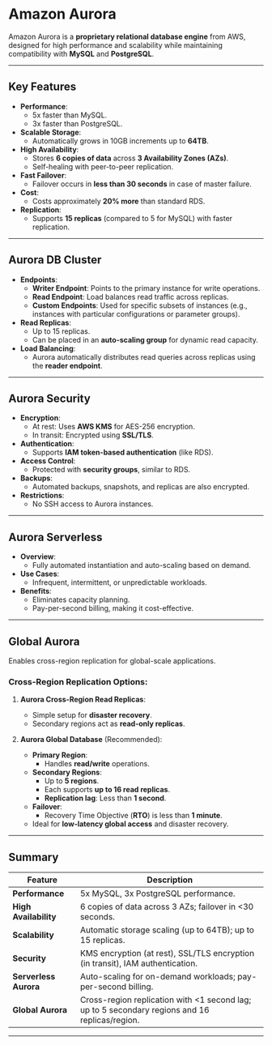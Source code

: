 # **Amazon Aurora**

Amazon Aurora is a **proprietary relational database engine** from AWS, designed for high performance and scalability while maintaining compatibility with **MySQL** and **PostgreSQL**.

---

## **Key Features**
- **Performance**:
  - 5x faster than MySQL.
  - 3x faster than PostgreSQL.
- **Scalable Storage**:
  - Automatically grows in 10GB increments up to **64TB**.
- **High Availability**:
  - Stores **6 copies of data** across **3 Availability Zones (AZs)**.
  - Self-healing with peer-to-peer replication.
- **Fast Failover**:
  - Failover occurs in **less than 30 seconds** in case of master failure.
- **Cost**:
  - Costs approximately **20% more** than standard RDS.
- **Replication**:
  - Supports **15 replicas** (compared to 5 for MySQL) with faster replication.

---

## **Aurora DB Cluster**

- **Endpoints**:
  - **Writer Endpoint**: Points to the primary instance for write operations.
  - **Read Endpoint**: Load balances read traffic across replicas.
  - **Custom Endpoints**: Used for specific subsets of instances (e.g., instances with particular configurations or parameter groups).
- **Read Replicas**:
  - Up to 15 replicas.
  - Can be placed in an **auto-scaling group** for dynamic read capacity.
- **Load Balancing**:
  - Aurora automatically distributes read queries across replicas using the **reader endpoint**.

---

## **Aurora Security**

- **Encryption**:
  - At rest: Uses **AWS KMS** for AES-256 encryption.
  - In transit: Encrypted using **SSL/TLS**.
- **Authentication**:
  - Supports **IAM token-based authentication** (like RDS).
- **Access Control**:
  - Protected with **security groups**, similar to RDS.
- **Backups**:
  - Automated backups, snapshots, and replicas are also encrypted.
- **Restrictions**:
  - No SSH access to Aurora instances.

---

## **Aurora Serverless**

- **Overview**:
  - Fully automated instantiation and auto-scaling based on demand.
- **Use Cases**:
  - Infrequent, intermittent, or unpredictable workloads.
- **Benefits**:
  - Eliminates capacity planning.
  - Pay-per-second billing, making it cost-effective.

---

## **Global Aurora**

Enables cross-region replication for global-scale applications.

### **Cross-Region Replication Options**:
1. **Aurora Cross-Region Read Replicas**:
   - Simple setup for **disaster recovery**.
   - Secondary regions act as **read-only replicas**.

2. **Aurora Global Database** (Recommended):
   - **Primary Region**:
     - Handles **read/write** operations.
   - **Secondary Regions**:
     - Up to **5 regions**.
     - Each supports **up to 16 read replicas**.
     - **Replication lag**: Less than **1 second**.
   - **Failover**:
     - Recovery Time Objective (**RTO**) is less than **1 minute**.
   - Ideal for **low-latency global access** and disaster recovery.

---

## **Summary**

| **Feature**                 | **Description**                                                                                 |
|-----------------------------|-------------------------------------------------------------------------------------------------|
| **Performance**             | 5x MySQL, 3x PostgreSQL performance.                                                           |
| **High Availability**       | 6 copies of data across 3 AZs; failover in <30 seconds.                                        |
| **Scalability**             | Automatic storage scaling (up to 64TB); up to 15 replicas.                                     |
| **Security**                | KMS encryption (at rest), SSL/TLS encryption (in transit), IAM authentication.                 |
| **Serverless Aurora**       | Auto-scaling for on-demand workloads; pay-per-second billing.                                  |
| **Global Aurora**           | Cross-region replication with <1 second lag; up to 5 secondary regions and 16 replicas/region. |

---
